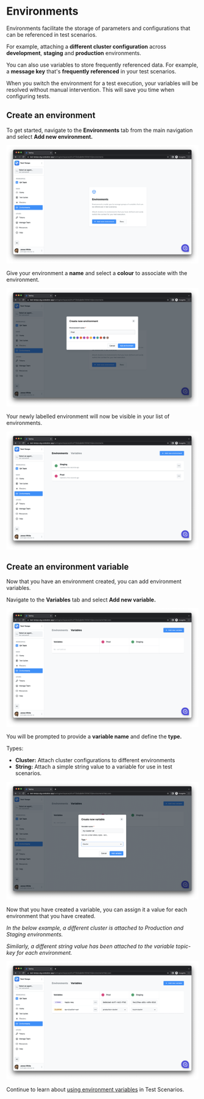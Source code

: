# Environments

Environments facilitate the storage of parameters and configurations that can be referenced in test scenarios.&#x20;

For example, attaching a **different cluster configuration** across **development**, **staging** and **production** environments.&#x20;

You can also use variables to store frequently referenced data. For example, a **message key** that's **frequently referenced** in your test scenarios.&#x20;

When you switch the environment for a test execution, your variables will be resolved without manual intervention. This will save you time when configuring tests.

## Create an environment

To get started, navigate to the **Environments** tab from the main navigation and select **Add new environment.**

![](<../../assets/image (133).png>)

Give your environment a **name** and select a **colour** to associate with the environment.

![](<../../assets/image (61).png>)

Your newly labelled environment will now be visible in your list of environments.

![](<../../assets/image (7) (1).png>)

## Create an environment variable

Now that you have an environment created, you can add environment variables.

Navigate to the **Variables** tab and select **Add new variable.**

![](<../../assets/image (128).png>)

You will be prompted to provide a **variable name** and define the **type.**&#x20;

Types:

- **Cluster:** Attach cluster configurations to different environments
- **String:** Attach a simple string value to a variable for use in test scenarios.

![](<../../assets/image (33).png>)

Now that you have created a variable, you can assign it a value for each environment that you have created.&#x20;

_In the below example, a different cluster is attached to Production and Staging environments._

_Similarly, a different string value has been attached to the variable topic-key for each environment._

![](<../../assets/image (66).png>)

Continue to learn about [using environment variables](using-environment-variables) in Test Scenarios.
